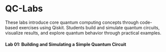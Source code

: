 # QC-Labs
These labs introduce core quantum computing concepts through code-based exercises using Qiskit. Students build and simulate quantum circuits, visualize results, and explore quantum behavior through practical examples.

#### Lab 01: Building and Simulating a Simple Quantum Circuit
